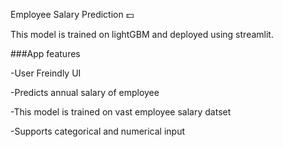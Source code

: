 Employee Salary Prediction 💵



This model is trained on lightGBM  and deployed using streamlit.

###App features

-User Freindly UI

-Predicts annual salary of employee

-This model is trained on vast employee salary datset

-Supports categorical and numerical input

